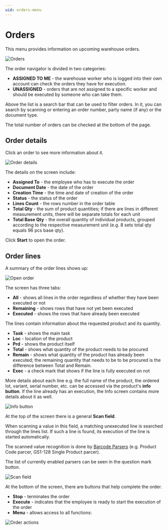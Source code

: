 ```yaml
---
uid: orders-menu
---
```


# Orders

This menu provides information on upcoming warehouse orders.

![Orders](pictures/orders.png)

The order navigator is divided in two categories:

-	**ASSIGNED TO ME** - the warehouse worker who is logged into their own account can check the orders they have for execution.
-	**UNASSIGNED** - orders that are not assigned to a specific worker and should be executed by someone who can take them.

Above the list is a search bar that can be used to filter orders. In it, you can search by scanning or entering an order number, party name (if any) or the document type.

The total number of orders can be checked at the bottom of the page.

## Order details

Click an order to see more information about it.

![Order details](pictures/logistics_WMS_Worker_28_05.png)

The details on the screen include:

-	**Assigned To** - the employee who has to execute the order
-	**Document Date** - the date of the order
-	**Creation Time** - the time and date of creation of the order
-	**Status** - the status of the order
-	**Lines Count** - the rows number in the order table
-	**Total Qty** - the sum of product quantities; if there are lines in different measurement units, there will be separate totals for each unit
-	**Total Base Qty** - the overall quantity of individual products, grouped according to the respective measurement unit (e.g. 8 sets total qty equals 96 pcs base qty).

Click **Start** to open the order.

## Order lines

A summary of the order lines shows up:

![Open order](pictures/order_lines_new.png)

The screen has three tabs:

-	**All** - shows all lines in the order regardless of whether they have been executed or not
-	**Remaining** - shows rows that have not yet been executed
-	**Executed** - shows the rows that have already been executed

The lines contain information about the requested product and its quantity.

-	**Task** - shows the main task
-	**Loc** - location of the product
-	**Prd** - shows the product itself
-	**Total** - shows what quantity of the product needs to be procured
-	**Remain** - shows what quantity of the product has already been executed; the remaining quantity that needs to be to be procured is the difference between Total and Remain.
-	**Еxec** - a check mark that shows if the line is fully executed on not

More details about each line e.g. the full name of the product, the ordered lot, variant, serial number, etc. can be accessed via the product's **info button**. If the line already has an execution, the Info screen contains more details about it as well.

![Info button](pictures/info-button.png)

At the top of the screen there is a general **Scan field**. 

When scanning a value in this field, a matching unexecuted line is searched through the lines list. If such a line is found, its execution of the line is started automatically. 

The scanned value recognition is done by [Barcode Parsers](xref:parsers) (e.g. Product Code parcer, GS1-128 Single Product parcer). 

The list of currently enabled parsers can be seen in the question mark button.

![Scan field](pictures/scan-field1.png)

At the bottom of the screen, there are buttons that help complete the order. 

- **Stop** - terminates the order 
- **Execute** - indicates that the employee is ready to start the execution of the order
- **Menu** - allows access to all functions:

![Order actions](pictures/menu-actions.png)
